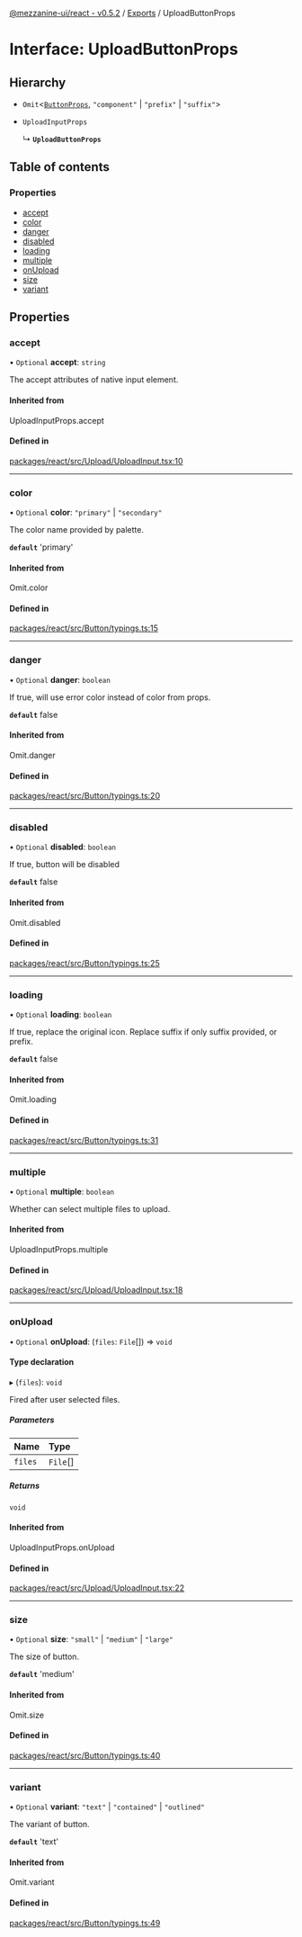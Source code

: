 [@mezzanine-ui/react - v0.5.2](../README.md) / [Exports](../modules.md) / UploadButtonProps

# Interface: UploadButtonProps

## Hierarchy

- `Omit`<[`ButtonProps`](../modules.md#buttonprops), ``"component"`` \| ``"prefix"`` \| ``"suffix"``\>

- `UploadInputProps`

  ↳ **`UploadButtonProps`**

## Table of contents

### Properties

- [accept](uploadbuttonprops.md#accept)
- [color](uploadbuttonprops.md#color)
- [danger](uploadbuttonprops.md#danger)
- [disabled](uploadbuttonprops.md#disabled)
- [loading](uploadbuttonprops.md#loading)
- [multiple](uploadbuttonprops.md#multiple)
- [onUpload](uploadbuttonprops.md#onupload)
- [size](uploadbuttonprops.md#size)
- [variant](uploadbuttonprops.md#variant)

## Properties

### accept

• `Optional` **accept**: `string`

The accept attributes of native input element.

#### Inherited from

UploadInputProps.accept

#### Defined in

[packages/react/src/Upload/UploadInput.tsx:10](https://github.com/Mezzanine-UI/mezzanine/blob/83e0173/packages/react/src/Upload/UploadInput.tsx#L10)

___

### color

• `Optional` **color**: ``"primary"`` \| ``"secondary"``

The color name provided by palette.

**`default`** 'primary'

#### Inherited from

Omit.color

#### Defined in

[packages/react/src/Button/typings.ts:15](https://github.com/Mezzanine-UI/mezzanine/blob/83e0173/packages/react/src/Button/typings.ts#L15)

___

### danger

• `Optional` **danger**: `boolean`

If true, will use error color instead of color from props.

**`default`** false

#### Inherited from

Omit.danger

#### Defined in

[packages/react/src/Button/typings.ts:20](https://github.com/Mezzanine-UI/mezzanine/blob/83e0173/packages/react/src/Button/typings.ts#L20)

___

### disabled

• `Optional` **disabled**: `boolean`

If true, button will be disabled

**`default`** false

#### Inherited from

Omit.disabled

#### Defined in

[packages/react/src/Button/typings.ts:25](https://github.com/Mezzanine-UI/mezzanine/blob/83e0173/packages/react/src/Button/typings.ts#L25)

___

### loading

• `Optional` **loading**: `boolean`

If true, replace the original icon.
Replace suffix if only suffix provided, or prefix.

**`default`** false

#### Inherited from

Omit.loading

#### Defined in

[packages/react/src/Button/typings.ts:31](https://github.com/Mezzanine-UI/mezzanine/blob/83e0173/packages/react/src/Button/typings.ts#L31)

___

### multiple

• `Optional` **multiple**: `boolean`

Whether can select multiple files to upload.

#### Inherited from

UploadInputProps.multiple

#### Defined in

[packages/react/src/Upload/UploadInput.tsx:18](https://github.com/Mezzanine-UI/mezzanine/blob/83e0173/packages/react/src/Upload/UploadInput.tsx#L18)

___

### onUpload

• `Optional` **onUpload**: (`files`: `File`[]) => `void`

#### Type declaration

▸ (`files`): `void`

Fired after user selected files.

##### Parameters

| Name | Type |
| :------ | :------ |
| `files` | `File`[] |

##### Returns

`void`

#### Inherited from

UploadInputProps.onUpload

#### Defined in

[packages/react/src/Upload/UploadInput.tsx:22](https://github.com/Mezzanine-UI/mezzanine/blob/83e0173/packages/react/src/Upload/UploadInput.tsx#L22)

___

### size

• `Optional` **size**: ``"small"`` \| ``"medium"`` \| ``"large"``

The size of button.

**`default`** 'medium'

#### Inherited from

Omit.size

#### Defined in

[packages/react/src/Button/typings.ts:40](https://github.com/Mezzanine-UI/mezzanine/blob/83e0173/packages/react/src/Button/typings.ts#L40)

___

### variant

• `Optional` **variant**: ``"text"`` \| ``"contained"`` \| ``"outlined"``

The variant of button.

**`default`** 'text'

#### Inherited from

Omit.variant

#### Defined in

[packages/react/src/Button/typings.ts:49](https://github.com/Mezzanine-UI/mezzanine/blob/83e0173/packages/react/src/Button/typings.ts#L49)
